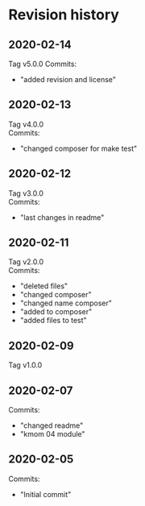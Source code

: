 Revision history
============================
## 2020-02-14
Tag v5.0.0
Commits:  
* "added revision and license"

## 2020-02-13
Tag v4.0.0  
Commits:  
* "changed composer for make test"

## 2020-02-12
Tag v3.0.0  
Commits:  
* "last changes in readme"

## 2020-02-11
Tag v2.0.0  
Commits:  
* "deleted files"
* "changed composer"
* "changed name composer"
* "added to composer"
* "added files to test"

## 2020-02-09
Tag v1.0.0  

## 2020-02-07
Commits:  
* "changed readme"
* "kmom 04 module"

## 2020-02-05
Commits:  
* "Initial commit"
